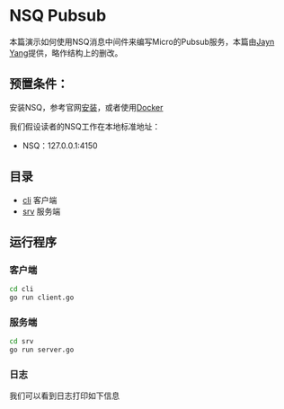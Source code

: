 # NSQ Pubsub

本篇演示如何使用NSQ消息中间件来编写Micro的Pubsub服务，本篇由[Jayn Yang](https://github.com/jayn1985)提供，略作结构上的删改。

## 预置条件：

安装NSQ，参考官网[安装](https://nsq.io/deployment/installing.html)，或者使用[Docker](https://nsq.io/deployment/docker.html)

我们假设读者的NSQ工作在本地标准地址：

- NSQ：127.0.0.1:4150

## 目录

- [cli](cli) 客户端
- [srv](srv) 服务端

## 运行程序

### 客户端

```bash
cd cli
go run client.go
```

### 服务端

```bash
cd srv
go run server.go
```

### 日志

我们可以看到日志打印如下信息

```text

```